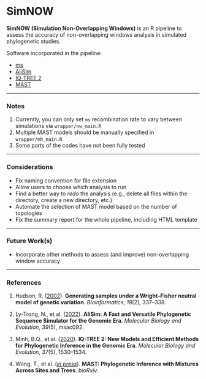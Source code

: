# SimNOW

**SimNOW (Simulation Non-Overlapping Windows)** is an R pipeline to assess the accuracy of non-overlapping windows analysis in simulated phylogenetic studies.

Software incorporated in the pipeline:
- <a href="http://home.uchicago.edu/~rhudson1/source/mksamples.html">ms</a>
- <a href="http://www.iqtree.org/doc/AliSim">AliSim</a>
- <a href="http://www.iqtree.org">IQ-TREE 2</a>
- <a href="http://www.iqtree.org/doc/Complex-Models#multitree-models">MAST</a>

---
### Notes
1. Currently, you can only set `ms` recombination rate to vary between simulations via `wrapper/nw_main.R`
2. Multiple MAST models should be manually specified in `wrapper/mh_main.R`
3. Some parts of the codes have not been fully tested

---
### Considerations
- Fix naming convention for file extension
- Allow users to choose which analysis to run
- Find a better way to _redo_ the analysis (e.g., delete all files within the directory, create a new directory, etc.)
- Automate the selection of MAST model based on the number of topologies
- Fix the summary report for the whole pipeline, including HTML template

---
### Future Work(s)
- Incorporate other methods to assess (and improve) non-overlapping window accuracy

---
### References
1. Hudson, R. (<a href="https://doi.org/10.1093/bioinformatics/18.2.337">2002</a>). **Generating samples under a Wright–Fisher neutral model of genetic variation**. *Bioinformatics*, *18*(2), 337–338.

2. Ly-Trong, N., et al. (<a href="https://doi.org/10.1093/molbev/msac092">2022</a>). **AliSim: A Fast and Versatile Phylogenetic Sequence Simulator for the Genomic Era**. *Molecular Biology and Evolution*, *39*(5), msac092.

3. Minh, B.Q., et al. (<a href="https://doi.org/10.1093/molbev/msaa015">2020</a>). **IQ-TREE 2: New Models and Efficient Methods for Phylogenetic Inference in the Genomic Era**. *Molecular Biology and Evolution*, *37*(5), 1530–1534.
 
4. Wong, T., et al. (<a href="https://doi.org/10.1101/2022.10.06.511210">*in press*</a>). **MAST: Phylogenetic Inference with Mixtures Across Sites and Trees**. *bioRxiv*.